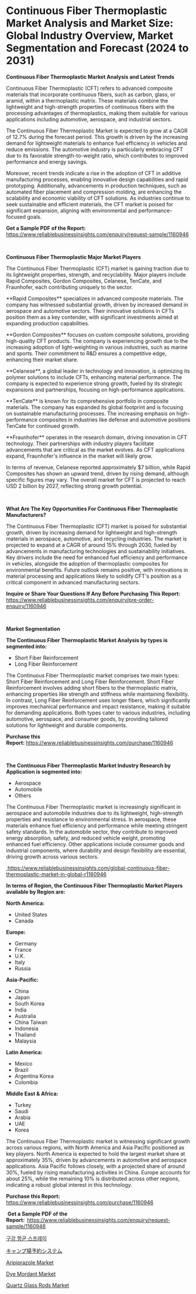<p><h1>Continuous Fiber Thermoplastic Market Analysis and Market Size: Global Industry Overview, Market Segmentation and Forecast (2024 to 2031)</h1></p><p><strong>Continuous Fiber Thermoplastic Market Analysis and Latest Trends</strong></p>
<p><p>Continuous Fiber Thermoplastic (CFT) refers to advanced composite materials that incorporate continuous fibers, such as carbon, glass, or aramid, within a thermoplastic matrix. These materials combine the lightweight and high-strength properties of continuous fibers with the processing advantages of thermoplastics, making them suitable for various applications including automotive, aerospace, and industrial sectors.</p><p>The Continuous Fiber Thermoplastic Market is expected to grow at a CAGR of 12.7% during the forecast period. This growth is driven by the increasing demand for lightweight materials to enhance fuel efficiency in vehicles and reduce emissions. The automotive industry is particularly embracing CFT due to its favorable strength-to-weight ratio, which contributes to improved performance and energy savings. </p><p>Moreover, recent trends indicate a rise in the adoption of CFT in additive manufacturing processes, enabling innovative design capabilities and rapid prototyping. Additionally, advancements in production techniques, such as automated fiber placement and compression molding, are enhancing the scalability and economic viability of CFT solutions. As industries continue to seek sustainable and efficient materials, the CFT market is poised for significant expansion, aligning with environmental and performance-focused goals.</p></p>
<p><strong>Get a Sample PDF of the Report:&nbsp;</strong> <a href="https://www.reliablebusinessinsights.com/enquiry/request-sample/1160946">https://www.reliablebusinessinsights.com/enquiry/request-sample/1160946</a></p>
<p>&nbsp;</p>
<p><strong>Continuous Fiber Thermoplastic Major Market Players</strong></p>
<p><p>The Continuous Fiber Thermoplastic (CFT) market is gaining traction due to its lightweight properties, strength, and recyclability. Major players include Rapid Composites, Gordon Composites, Celanese, TenCate, and Fraunhofer, each contributing uniquely to the sector.</p><p>**Rapid Composites** specializes in advanced composite materials. The company has witnessed substantial growth, driven by increased demand in aerospace and automotive sectors. Their innovative solutions in CFTs position them as a key contender, with significant investments aimed at expanding production capabilities.</p><p>**Gordon Composites** focuses on custom composite solutions, providing high-quality CFT products. The company is experiencing growth due to the increasing adoption of light-weighting in various industries, such as marine and sports. Their commitment to R&D ensures a competitive edge, enhancing their market share.</p><p>**Celanese**, a global leader in technology and innovation, is optimizing its polymer solutions to include CFTs, enhancing material performance. The company is expected to experience strong growth, fueled by its strategic expansions and partnerships, focusing on high-performance applications.</p><p>**TenCate** is known for its comprehensive portfolio in composite materials. The company has expanded its global footprint and is focusing on sustainable manufacturing processes. The increasing emphasis on high-performance composites in industries like defense and automotive positions TenCate for continued growth.</p><p>**Fraunhofer** operates in the research domain, driving innovation in CFT technology. Their partnerships with industry players facilitate advancements that are critical as the market evolves. As CFT applications expand, Fraunhofer's influence in the market will likely grow.</p><p>In terms of revenue, Celanese reported approximately $7 billion, while Rapid Composites has shown an upward trend, driven by rising demand, although specific figures may vary. The overall market for CFT is projected to reach USD 2 billion by 2027, reflecting strong growth potential.</p></p>
<p>&nbsp;</p>
<p><strong>What Are The Key Opportunities For Continuous Fiber Thermoplastic Manufacturers?</strong></p>
<p><p>The Continuous Fiber Thermoplastic (CFT) market is poised for substantial growth, driven by increasing demand for lightweight and high-strength materials in aerospace, automotive, and recycling industries. The market is projected to expand at a CAGR of around 15% through 2030, fueled by advancements in manufacturing technologies and sustainability initiatives. Key drivers include the need for enhanced fuel efficiency and performance in vehicles, alongside the adoption of thermoplastic composites for environmental benefits. Future outlook remains positive, with innovations in material processing and applications likely to solidify CFT's position as a critical component in advanced manufacturing sectors.</p></p>
<p><strong>Inquire or Share Your Questions If Any Before Purchasing This Report:</strong> <a href="https://www.reliablebusinessinsights.com/enquiry/pre-order-enquiry/1160946">https://www.reliablebusinessinsights.com/enquiry/pre-order-enquiry/1160946</a></p>
<p>&nbsp;</p>
<p><strong>Market Segmentation</strong></p>
<p><strong>The Continuous Fiber Thermoplastic Market Analysis by types is segmented into:</strong></p>
<p><ul><li>Short Fiber Reinforcement</li><li>Long Fiber Reinforcement</li></ul></p>
<p><p>The Continuous Fiber Thermoplastic market comprises two main types: Short Fiber Reinforcement and Long Fiber Reinforcement. Short Fiber Reinforcement involves adding short fibers to the thermoplastic matrix, enhancing properties like strength and stiffness while maintaining flexibility. In contrast, Long Fiber Reinforcement uses longer fibers, which significantly improves mechanical performance and impact resistance, making it suitable for demanding applications. Both types cater to various industries, including automotive, aerospace, and consumer goods, by providing tailored solutions for lightweight and durable components.</p></p>
<p><strong>Purchase this Report:&nbsp;</strong><a href="https://www.reliablebusinessinsights.com/purchase/1160946">https://www.reliablebusinessinsights.com/purchase/1160946</a></p>
<p>&nbsp;</p>
<p><strong>The Continuous Fiber Thermoplastic Market Industry Research by Application is segmented into:</strong></p>
<p><ul><li>Aerospace</li><li>Automobile</li><li>Others</li></ul></p>
<p><p>The Continuous Fiber Thermoplastic market is increasingly significant in aerospace and automobile industries due to its lightweight, high-strength properties and resistance to environmental stress. In aerospace, these materials enhance fuel efficiency and performance while meeting stringent safety standards. In the automobile sector, they contribute to improved energy absorption, safety, and reduced vehicle weight, promoting enhanced fuel efficiency. Other applications include consumer goods and industrial components, where durability and design flexibility are essential, driving growth across various sectors.</p></p>
<p><a href="https://www.reliablebusinessinsights.com/global-continuous-fiber-thermoplastic-market-in-global-r1160946">&nbsp;https://www.reliablebusinessinsights.com/global-continuous-fiber-thermoplastic-market-in-global-r1160946</a></p>
<p><strong>In terms of Region, the Continuous Fiber Thermoplastic Market Players available by Region are:</strong></p>
<p>
    <p> <strong> North America: </strong>
        <ul>
            <li>United States</li>
            <li>Canada</li>
        </ul>
        </p> 
    <p> <strong> Europe: </strong>
        <ul>
            <li>Germany</li>
            <li>France</li>
            <li>U.K.</li>
            <li>Italy</li>
            <li>Russia</li>
        </ul>
        </p> 
    <p> <strong> Asia-Pacific: </strong>
        <ul>
            <li>China</li>
            <li>Japan</li>
            <li>South Korea</li>
            <li>India</li>
            <li>Australia</li>
            <li>China Taiwan</li>
            <li>Indonesia</li>
            <li>Thailand</li>
            <li>Malaysia</li>
        </ul>
        </p> 
    <p> <strong> Latin America: </strong>
        <ul>
            <li>Mexico</li>
            <li>Brazil</li>
            <li>Argentina Korea</li>
            <li>Colombia</li>
        </ul>
        </p> 
    <p> <strong> Middle East & Africa: </strong>
        <ul>
            <li>Turkey</li>
            <li>Saudi</li>
            <li>Arabia</li>
            <li>UAE</li>
            <li>Korea</li>
        </ul>
    </p>
    </p>
<p><p>The Continuous Fiber Thermoplastic market is witnessing significant growth across various regions, with North America and Asia Pacific positioned as key players. North America is expected to hold the largest market share at approximately 35%, driven by advancements in automotive and aerospace applications. Asia Pacific follows closely, with a projected share of around 30%, fueled by rising manufacturing activities in China. Europe accounts for about 25%, while the remaining 10% is distributed across other regions, indicating a robust global interest in this technology.</p></p>
<p><strong>Purchase this Report: </strong><a href="https://www.reliablebusinessinsights.com/purchase/1160946">https://www.reliablebusinessinsights.com/purchase/1160946</a></p>
<p>&nbsp;<strong>Get a Sample PDF of the Report:&nbsp;&nbsp;</strong><a href="https://www.reliablebusinessinsights.com/enquiry/request-sample/1160946">https://www.reliablebusinessinsights.com/enquiry/request-sample/1160946</a></p>
<p><strong></strong></p>
<p><p><a href="https://medium.com/@feliciasummers98/%EC%84%B8%EA%B3%84-oral-antibacterial-spray-market-%EC%9D%80-2024%EC%97%90%EC%84%9C-2031%EB%A1%9C-%EC%97%B0%ED%8F%89%EA%B7%A0-%EC%A6%9D%EA%B0%80%EC%9C%A8%EC%9D%84-%EB%B3%B4%EC%9D%BC-%EA%B2%83%EC%9C%BC%EB%A1%9C-%EC%98%88%EC%83%81%EB%90%A9%EB%8B%88%EB%8B%A4-e4978ce0c34d">구강 항균 스프레이</a></p><p><a href="https://medium.com/@marcosoenrt565736664/campground-reservation-system-market-%E3%81%AE%E3%82%B0%E3%83%AD%E3%83%BC%E3%83%90%E3%83%AB%E5%B8%82%E5%A0%B4%E6%A6%82%E8%A6%81%E3%81%AF-%E4%B8%96%E7%95%8C%E3%81%8A%E3%82%88%E3%81%B3%E4%B8%BB%E8%A6%81%E5%B8%82%E5%A0%B4%E3%81%AB%E3%81%8A%E3%81%91%E3%82%8B%E6%A5%AD%E7%95%8C%E3%81%AB%E5%BD%B1%E9%9F%BF%E3%82%92%E4%B8%8E%E3%81%88%E3%82%8B%E4%B8%BB%E8%A6%81%E3%81%AA%E3%83%88%E3%83%AC%E3%83%B3%E3%83%89%E3%81%AB%E3%81%A4%E3%81%84%E3%81%A6-%E7%8B%AC%E8%87%AA%E3%81%AE%E8%A6%96%E7%82%B9%E3%82%92%E6%8F%90%E4%BE%9B%E3%81%97%E3%81%BE%E3%81%99-5dec3fcea260">キャンプ場予約システム</a></p><p><a href="https://www.linkedin.com/pulse/aripiprazole-market-growth-segmentation-regional-analysis-zok6c?trackingId=EZE2qhcDRJK%2B9pTyUObt%2BA%3D%3D">Aripiprazole Market</a></p><p><a href="https://www.linkedin.com/pulse/strategic-insights-global-dye-mordant-market-trends-2024-2031-2lvbc?trackingId=vyjlwx%2FAQWm3O502fCvu3Q%3D%3D">Dye Mordant Market</a></p><p><a href="https://issuu.com/reportprime-2/docs/quartz-glass-rods-market-size-2030._2e4c14106c748d">Quartz Glass Rods Market</a></p></p>